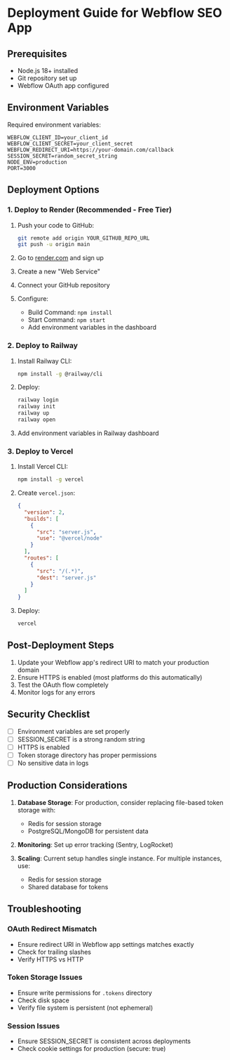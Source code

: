 # Deployment Guide for Webflow SEO App

## Prerequisites
- Node.js 18+ installed
- Git repository set up
- Webflow OAuth app configured

## Environment Variables
Required environment variables:
```
WEBFLOW_CLIENT_ID=your_client_id
WEBFLOW_CLIENT_SECRET=your_client_secret
WEBFLOW_REDIRECT_URI=https://your-domain.com/callback
SESSION_SECRET=random_secret_string
NODE_ENV=production
PORT=3000
```

## Deployment Options

### 1. Deploy to Render (Recommended - Free Tier)

1. Push your code to GitHub:
   ```bash
   git remote add origin YOUR_GITHUB_REPO_URL
   git push -u origin main
   ```

2. Go to [render.com](https://render.com) and sign up
3. Create a new "Web Service"
4. Connect your GitHub repository
5. Configure:
   - Build Command: `npm install`
   - Start Command: `npm start`
   - Add environment variables in the dashboard

### 2. Deploy to Railway

1. Install Railway CLI:
   ```bash
   npm install -g @railway/cli
   ```

2. Deploy:
   ```bash
   railway login
   railway init
   railway up
   railway open
   ```

3. Add environment variables in Railway dashboard

### 3. Deploy to Vercel

1. Install Vercel CLI:
   ```bash
   npm install -g vercel
   ```

2. Create `vercel.json`:
   ```json
   {
     "version": 2,
     "builds": [
       {
         "src": "server.js",
         "use": "@vercel/node"
       }
     ],
     "routes": [
       {
         "src": "/(.*)",
         "dest": "server.js"
       }
     ]
   }
   ```

3. Deploy:
   ```bash
   vercel
   ```

## Post-Deployment Steps

1. Update your Webflow app's redirect URI to match your production domain
2. Ensure HTTPS is enabled (most platforms do this automatically)
3. Test the OAuth flow completely
4. Monitor logs for any errors

## Security Checklist

- [ ] Environment variables are set properly
- [ ] SESSION_SECRET is a strong random string
- [ ] HTTPS is enabled
- [ ] Token storage directory has proper permissions
- [ ] No sensitive data in logs

## Production Considerations

1. **Database Storage**: For production, consider replacing file-based token storage with:
   - Redis for session storage
   - PostgreSQL/MongoDB for persistent data

2. **Monitoring**: Set up error tracking (Sentry, LogRocket)

3. **Scaling**: Current setup handles single instance. For multiple instances, use:
   - Redis for session storage
   - Shared database for tokens

## Troubleshooting

### OAuth Redirect Mismatch
- Ensure redirect URI in Webflow app settings matches exactly
- Check for trailing slashes
- Verify HTTPS vs HTTP

### Token Storage Issues
- Ensure write permissions for `.tokens` directory
- Check disk space
- Verify file system is persistent (not ephemeral)

### Session Issues
- Ensure SESSION_SECRET is consistent across deployments
- Check cookie settings for production (secure: true)